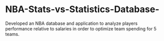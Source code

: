 # NBA-Stats-vs-Statistics-Database-
Developed an NBA database and application to analyze players performance relative to salaries in order to optimize team spending for 5 teams.
